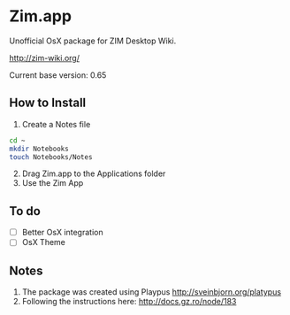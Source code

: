 # Zim.app

Unofficial OsX package for ZIM Desktop Wiki.

http://zim-wiki.org/

Current base version: 0.65

## How to Install

1. Create a Notes file
```bash
cd ~
mkdir Notebooks
touch Notebooks/Notes
```
2. Drag Zim.app to the Applications folder
3. Use the Zim App

## To do
- [ ] Better OsX integration
- [ ] OsX Theme

## Notes

1. The package was created using Playpus
http://sveinbjorn.org/platypus 
2. Following the instructions here:
http://docs.gz.ro/node/183 



